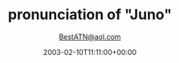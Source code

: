 ---
title: 'pronunciation of "Juno"'
posts: 1
hash: 't105'
author: 'BestATN@aol.com'
date: 2003-02-10T11:11:00+00:00
sources:
  - http://forums.tokipona.org/viewtopic.php%3Ft=105.html
---